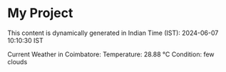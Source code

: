 # My Project

This content is dynamically generated in Indian Time (IST): 2024-06-07 10:10:30 IST


Current Weather in Coimbatore:
Temperature: 28.88 °C
Condition: few clouds
